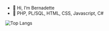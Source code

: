 - 👋 Hi, I’m Bernadette
- 🌱 PHP, PL/SQL, HTML, CSS, Javascript, C#

![Top Langs](https://github-readme-stats.vercel.app/api/top-langs/?username=dttncl&layout=compact)

<!---
dttncl/dttncl is a ✨ special ✨ repository because its `README.md` (this file) appears on your GitHub profile.
You can click the Preview link to take a look at your changes.
--->
